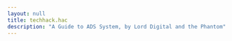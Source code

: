 ```yaml
---
layout: null
title: techhack.hac
description: "A Guide to ADS System, by Lord Digital and the Phantom"
---
```


